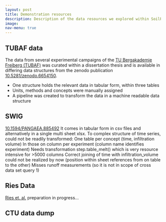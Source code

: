 ```yaml
---
layout: post
title: Demonstration resources
description: Description of the data resources we explored within SoilPulse
image: 
nav-menu: true
---
```


## TUBAF data

The data from several experimental campaigns of the [TU Bergakademie Freiberg (TUBAF)](https://tu-freiberg.de/fakult3/ibf/bodenphysik-und-oekohydrologie) was curated within a dissertation thesis and is available in differing data structures from the zenodo publication [10.5281/zenodo.6654150](https://doi.org/10.5281/zenodo.6654150).

- One structure holds the relevant data in tabular form, within three tables
- Units, methods and concepts were manually assigned
- A pipeline was created to transform the data in a machine readable data structure

 
## SWIG

[10.1594/PANGAEA.885492](https://doi.pangaea.de/10.1594/PANGAEA.885492)
It comes in tabular form in csv files and alternatively in a single multi sheet xlsx.
To complex structure of time series, could not be readily transformed:
One table per concept (time, infiltration volume)
In those on column per experiment (column name identifies experiment)
Needs transformation step.table_melt() which is very resource intensive for >5000 columns
Correct joining of time with infiltration_volume could not be realized by now (position within sheet references from on table to the other)
Misses runoff measurements (so it is not in scope of cross data set query 1)

## Ries Data

[Ries et. al.](https://doi.org/10.6094/UNIFR/151460) preparation in progress…

## CTU data dump
